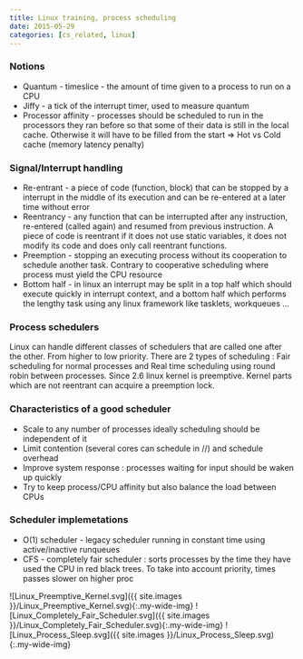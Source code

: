 ```yaml
---
title: Linux training, process scheduling
date: 2015-05-29
categories: [cs_related, linux]
---
```


### Notions
* Quantum - timeslice - the amount of time given to a process to run on a CPU
* Jiffy - a tick of the interrupt timer, used to measure quantum
* Processor affinity - processes should be scheduled to run in the processors they ran before so that some of their data is still in the local cache.
  Otherwise it will have to be filled from the start => Hot vs Cold cache (memory latency penalty)

### Signal/Interrupt handling
* Re-entrant - a piece of code (function, block) that can be stopped by a interrupt in the middle of its execution and can be re-entered at a later time without error
* Reentrancy - any function that can be interrupted after any instruction, re-entered (called again) and resumed from previous instruction.
  A piece of code is reentrant if it does not use static variables, it does not modify its code and does only call reentrant functions.
* Preemption - stopping an executing process without its cooperation to schedule another task. Contrary to cooperative scheduling where process must yield the CPU resource
* Bottom half - in linux an interrupt may be split in a top half which should execute quickly in interrupt context,
  and a bottom half which performs the lengthy task using any linux framework like tasklets, workqueues ...

### Process schedulers
Linux can handle different classes of schedulers that are called one after the other. From higher to low priority.
There are 2 types of scheduling : Fair scheduling for normal processes and Real time scheduling using round robin between processes.
Since 2.6 linux kernel is preemptive. Kernel parts which are not reentrant can acquire a preemption lock.

### Characteristics of a good scheduler

* Scale to any number of processes ideally scheduling should be independent of it
* Limit contention (several cores can schedule in //) and schedule overhead
* Improve system response : processes waiting for input should be waken up quickly
* Try to keep process/CPU affinity but also balance the load between CPUs

### Scheduler implemetations
* O(1) scheduler - legacy scheduler running in constant time using active/inactive runqueues
* CFS - completely fair scheduler : sorts processes by the time they have used the CPU in red black trees. To take into account priority, times passes slower on higher proc

![Linux_Preemptive_Kernel.svg]({{ site.images }}/Linux_Preemptive_Kernel.svg){:.my-wide-img}
![Linux_Completely_Fair_Scheduler.svg]({{ site.images }}/Linux_Completely_Fair_Scheduler.svg){:.my-wide-img}
![Linux_Process_Sleep.svg]({{ site.images }}/Linux_Process_Sleep.svg){:.my-wide-img}
